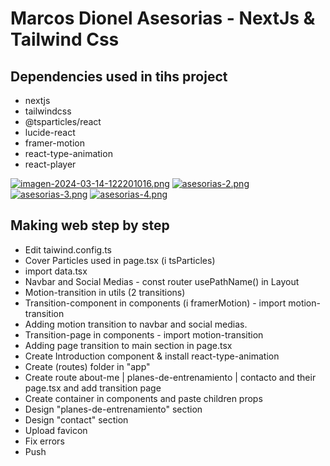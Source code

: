 # Marcos Dionel Asesorias - NextJs & Tailwind Css

## Dependencies used in tihs project
- nextjs
- tailwindcss
- @tsparticles/react
- lucide-react
- framer-motion
- react-type-animation
- react-player

[![imagen-2024-03-14-122201016.png](https://i.postimg.cc/LXvjW4Mf/imagen-2024-03-14-122201016.png)](https://postimg.cc/DJJWJT0y)
[![asesorias-2.png](https://i.postimg.cc/R0K3kSwh/asesorias-2.png)](https://postimg.cc/jWqdNrgY)
[![asesorias-3.png](https://i.postimg.cc/65bGR19W/asesorias-3.png)](https://postimg.cc/SJ8sbd23)
[![asesorias-4.png](https://i.postimg.cc/D0B4xxLc/asesorias-4.png)](https://postimg.cc/FkkKRgPf)

## Making web step by step

- Edit taiwind.config.ts
- Cover Particles used in page.tsx (i tsParticles)
- import data.tsx
- Navbar and Social Medias - const router usePathName() in Layout
- Motion-transition in utils (2 transitions)
- Transition-component in components (i framerMotion) - import motion-transition
- Adding motion transition to navbar and social medias.
- Transition-page in components - import motion-transition
- Adding page transition to main section in page.tsx
- Create Introduction component & install react-type-animation
- Create (routes) folder in "app"
- Create route about-me | planes-de-entrenamiento | contacto and their page.tsx and add transition page
- Create container in components and paste children props
- Design "planes-de-entrenamiento" section
- Design "contact" section
- Upload favicon
- Fix errors 
- Push
